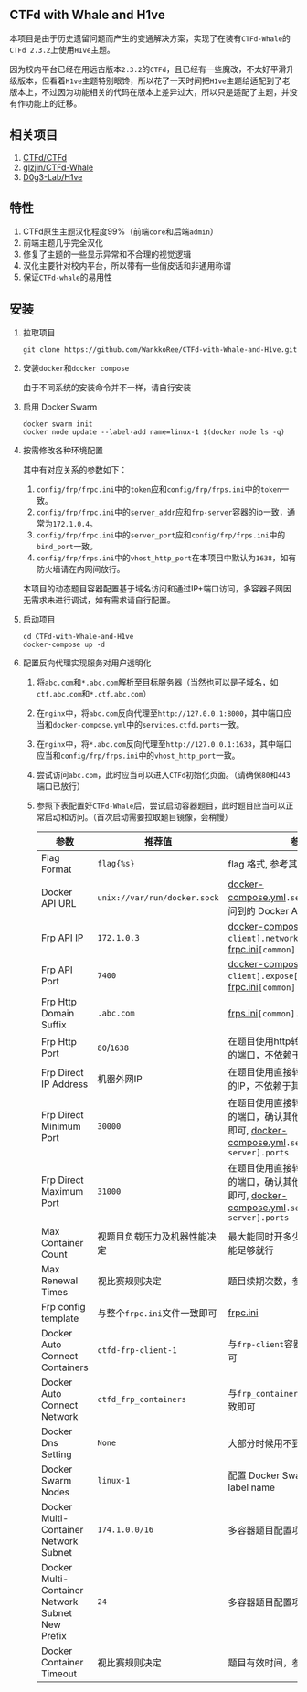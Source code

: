 ## CTFd with Whale and H1ve

本项目是由于历史遗留问题而产生的变通解决方案，实现了在装有`CTFd-Whale`的`CTFd 2.3.2`上使用`H1ve`主题。

因为校内平台已经在用远古版本`2.3.2`的`CTFd`，且已经有一些魔改，不太好平滑升级版本，但看着`H1ve`主题特别眼馋，所以花了一天时间把`H1ve`主题给适配到了老版本上，不过因为功能相关的代码在版本上差异过大，所以只是适配了主题，并没有作功能上的迁移。

## 相关项目

1. [CTFd/CTFd](https://github.com/CTFd/CTFd)
2. [glzjin/CTFd-Whale](https://github.com/glzjin/CTFd-Whale)
3. [D0g3-Lab/H1ve](https://github.com/D0g3-Lab/H1ve)

## 特性

1. CTFd原生主题汉化程度99%（前端`core`和后端`admin`）
2. 前端主题几乎完全汉化
3. 修复了主题的一些显示异常和不合理的视觉逻辑
4. 汉化主要针对校内平台，所以带有一些俏皮话和非通用称谓
5. 保证`CTFd-whale`的易用性

## 安装

1. 拉取项目

   ```shell
   git clone https://github.com/WankkoRee/CTFd-with-Whale-and-H1ve.git
   ```

2. 安装`docker`和`docker compose`

   由于不同系统的安装命令并不一样，请自行安装

3. 启用 Docker Swarm

   ```shell
   docker swarm init
   docker node update --label-add name=linux-1 $(docker node ls -q)
   ```

4. 按需修改各种环境配置

   其中有对应关系的参数如下：

   1. `config/frp/frpc.ini`中的`token`应和`config/frp/frps.ini`中的`token`一致。
   2. `config/frp/frpc.ini`中的`server_addr`应和`frp-server`容器的ip一致，通常为`172.1.0.4`。
   3. `config/frp/frpc.ini`中的`server_port`应和`config/frp/frps.ini`中的`bind_port`一致。
   6. `config/frp/frps.ini`中的`vhost_http_port`在本项目中默认为`1638`，如有防火墙请在内网间放行。

   本项目的动态题目容器配置基于域名访问和通过IP+端口访问，多容器子网因无需求未进行调试，如有需求请自行配置。

5. 启动项目

   ```shell
   cd CTFd-with-Whale-and-H1ve
   docker-compose up -d
   ```

6. 配置反向代理实现服务对用户透明化

   1. 将`abc.com`和`*.abc.com`解析至目标服务器（当然也可以是子域名，如`ctf.abc.com`和`*.ctf.abc.com`）
   2. 在`nginx`中，将`abc.com`反向代理至`http://127.0.0.1:8000`，其中端口应当和`docker-compose.yml`中的`services.ctfd.ports`一致。
   3. 在`nginx`中，将`*.abc.com`反向代理至`http://127.0.0.1:1638`，其中端口应当和`config/frp/frps.ini`中的`vhost_http_port`一致。
   4. 尝试访问`abc.com`，此时应当可以进入`CTFd`初始化页面。（请确保`80`和`443`端口已放行）
   5. 参照下表配置好`CTFd-Whale`后，尝试启动容器题目，此时题目应当可以正常启动和访问。（首次启动需要拉取题目镜像，会稍慢）

      | 参数                                               | 推荐值                          | 参考来源                                                                                                                                             |
      |--------------------------------------------------|------------------------------|--------------------------------------------------------------------------------------------------------------------------------------------------|
      | Flag Format                                      | `flag{%s}`                   | flag 格式, 参考其他比赛的规则                                                                                                                               |
      | Docker API URL                                   | `unix://var/run/docker.sock` | [docker-compose.yml](docker-compose.yml)`.services[ctfd]`能够访问到的 Docker API                                                                       |
      | Frp API IP                                       | `172.1.0.3`                  | [docker-compose.yml](docker-compose.yml)`.services[frp-client].networks[frp].ipv4_address`, [frpc.ini](config/frp/frpc.ini)`[common].admin_addr` |
      | Frp API Port                                     | `7400`                       | [docker-compose.yml](docker-compose.yml)`.services[frp-client].expose[0]`, [frpc.ini](config/frp/frpc.ini)`[common].admin_port`                  |
      | Frp Http Domain Suffix                           | `.abc.com`                   | [frps.ini](config/frp/frps.ini)`[common].subdomain_host`                                                                                         |
      | Frp Http Port                                    | `80`/`1638`                  | 在题目使用http转发时，会在前台显示的端口，不依赖于其他配置                                                                                                                  |
      | Frp Direct IP Address                            | 机器外网IP                       | 在题目使用直接转发时，会在前台显示的IP，不依赖于其他配置                                                                                                                    |
      | Frp Direct Minimum Port                          | `30000`                      | 在题目使用直接转发时，最小可能分配的端口，确认其他已有端口不包含在内即可, [docker-compose.yml](docker-compose.yml)`.services[frp-server].ports`                                      |
      | Frp Direct Maximum Port                          | `31000`                      | 在题目使用直接转发时，最大可能分配的端口，确认其他已有端口不包含在内即可, [docker-compose.yml](docker-compose.yml)`.services[frp-server].ports`                                      |
      | Max Container Count                              | 视题目负载压力及机器性能决定               | 最大能同时开多少个容器，确认机器性能足够就行                                                                                                                           |
      | Max Renewal Times                                | 视比赛规则决定                      | 题目续期次数，参考其他比赛的规则                                                                                                                                 |
      | Frp config template                              | 与整个`frpc.ini`文件一致即可          | [frpc.ini](config/frp/frpc.ini)                                                                                                                  |
      | Docker Auto Connect Containers                   | `ctfd-frp-client-1`          | 与`frp-client`容器的运行时名字一致即可                                                                                                                        |
      | Docker Auto Connect Network                      | `ctfd_frp_containers`        | 与`frp_containers`网络的运行时名字一致即可                                                                                                                    |
      | Docker Dns Setting                               | `None`                       | 大部分时候用不到                                                                                                                                         |
      | Docker Swarm Nodes                               | `linux-1`                    | 配置 Docker Swarm 时设置的 Node label name                                                                                                             |
      | Docker Multi-Container Network Subnet            | `174.1.0.0/16`               | 多容器题目配置项，未测试                                                                                                                                     |
      | Docker Multi-Container Network Subnet New Prefix | `24`                         | 多容器题目配置项，未测试                                                                                                                                     |
      | Docker Container Timeout                         | 视比赛规则决定                      | 题目有效时间，参考其他比赛的规则                                                                                                                                 |

